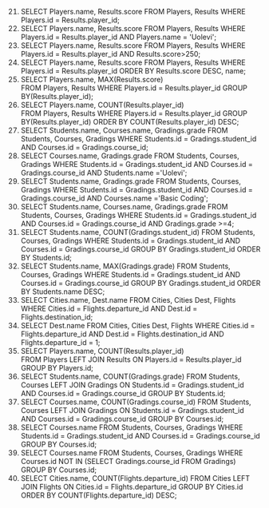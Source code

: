 21. SELECT Players.name, Results.score
FROM Players, Results
WHERE Players.id = Results.player_id;
22. SELECT Players.name, Results.score
FROM Players, Results
WHERE Players.id = Results.player_id AND Players.name = 'Uolevi';
23. SELECT Players.name, Results.score
FROM Players, Results
WHERE Players.id = Results.player_id AND Results.score>250;
24. SELECT Players.name, Results.score
FROM Players, Results
WHERE Players.id = Results.player_id ORDER BY Results.score DESC, name;
25. SELECT Players.name, MAX(Results.score)  
FROM Players, Results
WHERE Players.id = Results.player_id
GROUP BY(Results.player_id);
26. SELECT Players.name, COUNT(Results.player_id)  
FROM Players, Results
WHERE Players.id = Results.player_id
GROUP BY(Results.player_id)
ORDER BY COUNT(Results.player_id) DESC;
27. SELECT Students.name, Courses.name, Gradings.grade
FROM Students, Courses, Gradings
WHERE Students.id = Gradings.student_id AND Courses.id = Gradings.course_id;
28. SELECT Courses.name, Gradings.grade
FROM Students, Courses, Gradings
WHERE Students.id = Gradings.student_id AND Courses.id = Gradings.course_id AND Students.name ='Uolevi';
29. SELECT Students.name, Gradings.grade
FROM Students, Courses, Gradings
WHERE Students.id = Gradings.student_id AND Courses.id = Gradings.course_id AND Courses.name ='Basic Coding';
30. SELECT Students.name, Courses.name, Gradings.grade
FROM Students, Courses, Gradings
WHERE Students.id = Gradings.student_id AND Courses.id = Gradings.course_id AND Gradings.grade >=4;
31. SELECT Students.name, COUNT(Gradings.student_id)
FROM Students, Courses, Gradings
WHERE Students.id = Gradings.student_id AND Courses.id = Gradings.course_id
GROUP BY Gradings.student_id
ORDER BY Students.id;
32. SELECT Students.name, MAX(Gradings.grade)
FROM Students, Courses, Gradings
WHERE Students.id = Gradings.student_id AND Courses.id = Gradings.course_id
GROUP BY Gradings.student_id
ORDER BY Students.name DESC;
33. SELECT Cities.name, Dest.name
FROM Cities, Cities Dest, Flights
WHERE Cities.id = Flights.departure_id AND Dest.id = Flights.destination_id;
34. SELECT Dest.name
FROM Cities, Cities Dest, Flights
WHERE Cities.id = Flights.departure_id AND Dest.id = Flights.destination_id AND Flights.departure_id = 1;
35. SELECT Players.name, COUNT(Results.player_id)  
FROM Players
LEFT JOIN Results ON Players.id = Results.player_id
GROUP BY Players.id;
36.  SELECT Students.name, COUNT(Gradings.grade)
FROM Students, Courses
LEFT JOIN Gradings ON Students.id = Gradings.student_id AND Courses.id = Gradings.course_id
GROUP BY Students.id;
37. SELECT Courses.name, COUNT(Gradings.course_id)
FROM Students, Courses
LEFT JOIN Gradings ON Students.id = Gradings.student_id AND Courses.id = Gradings.course_id
GROUP BY Courses.id;
38. SELECT Courses.name
FROM Students, Courses, Gradings
WHERE Students.id = Gradings.student_id AND Courses.id = Gradings.course_id
GROUP BY Courses.id;
39. SELECT Courses.name
FROM Students, Courses, Gradings
WHERE Courses.id NOT IN (SELECT Gradings.course_id FROM Gradings)
GROUP BY Courses.id;
40. SELECT Cities.name, COUNT(Flights.departure_id)
FROM Cities
LEFT JOIN Flights ON Cities.id = Flights.departure_id
GROUP BY Cities.id 
ORDER BY COUNT(Flights.departure_id) DESC;